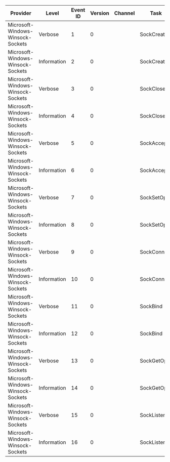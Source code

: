 Provider                           |  Level        |  Event ID  |  Version  |  Channel  |  Task         |  Opcode  |  Keyword                                       |  Message
-----------------------------------|---------------|------------|-----------|-----------|---------------|----------|------------------------------------------------|---------
Microsoft-Windows-Winsock-Sockets  |  Verbose      |  1         |  0        |           |  SockCreate   |  Start   |  WINSOCK_API_BOUNDARY WINSOCK_SOCKET_LIFETIME  |
Microsoft-Windows-Winsock-Sockets  |  Information  |  2         |  0        |           |  SockCreate   |  Stop    |  WINSOCK_API_BOUNDARY WINSOCK_SOCKET_LIFETIME  |
Microsoft-Windows-Winsock-Sockets  |  Verbose      |  3         |  0        |           |  SockClose    |  Start   |  WINSOCK_API_BOUNDARY WINSOCK_SOCKET_LIFETIME  |
Microsoft-Windows-Winsock-Sockets  |  Information  |  4         |  0        |           |  SockClose    |  Stop    |  WINSOCK_API_BOUNDARY WINSOCK_SOCKET_LIFETIME  |
Microsoft-Windows-Winsock-Sockets  |  Verbose      |  5         |  0        |           |  SockAccept   |  Start   |  WINSOCK_API_BOUNDARY WINSOCK_SOCKET_LIFETIME  |
Microsoft-Windows-Winsock-Sockets  |  Information  |  6         |  0        |           |  SockAccept   |  Stop    |  WINSOCK_API_BOUNDARY WINSOCK_SOCKET_LIFETIME  |
Microsoft-Windows-Winsock-Sockets  |  Verbose      |  7         |  0        |           |  SockSetOpt   |  Start   |  WINSOCK_API_BOUNDARY WINSOCK_SOCKET_CONFIG    |
Microsoft-Windows-Winsock-Sockets  |  Information  |  8         |  0        |           |  SockSetOpt   |  Stop    |  WINSOCK_API_BOUNDARY WINSOCK_SOCKET_CONFIG    |
Microsoft-Windows-Winsock-Sockets  |  Verbose      |  9         |  0        |           |  SockConnect  |  Start   |  WINSOCK_API_BOUNDARY WINSOCK_SOCKET_CONFIG    |
Microsoft-Windows-Winsock-Sockets  |  Information  |  10        |  0        |           |  SockConnect  |  Stop    |  WINSOCK_API_BOUNDARY WINSOCK_SOCKET_CONFIG    |
Microsoft-Windows-Winsock-Sockets  |  Verbose      |  11        |  0        |           |  SockBind     |  Start   |  WINSOCK_API_BOUNDARY WINSOCK_SOCKET_CONFIG    |
Microsoft-Windows-Winsock-Sockets  |  Information  |  12        |  0        |           |  SockBind     |  Stop    |  WINSOCK_API_BOUNDARY WINSOCK_SOCKET_CONFIG    |
Microsoft-Windows-Winsock-Sockets  |  Verbose      |  13        |  0        |           |  SockGetOpt   |  Start   |  WINSOCK_API_BOUNDARY WINSOCK_SOCKET_CONFIG    |
Microsoft-Windows-Winsock-Sockets  |  Information  |  14        |  0        |           |  SockGetOpt   |  Stop    |  WINSOCK_API_BOUNDARY WINSOCK_SOCKET_CONFIG    |
Microsoft-Windows-Winsock-Sockets  |  Verbose      |  15        |  0        |           |  SockListen   |  Start   |  WINSOCK_API_BOUNDARY WINSOCK_SOCKET_CONFIG    |
Microsoft-Windows-Winsock-Sockets  |  Information  |  16        |  0        |           |  SockListen   |  Stop    |  WINSOCK_API_BOUNDARY WINSOCK_SOCKET_CONFIG    |